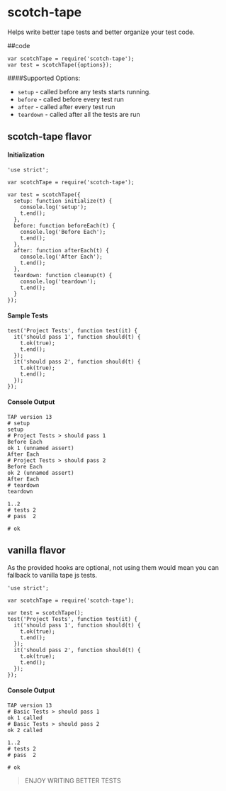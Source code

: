 # scotch-tape

Helps write better tape tests and better organize your test code. 

##code

```
var scotchTape = require('scotch-tape');
var test = scotchTape({options});
```

####Supported Options:

* `setup` - called before any tests starts running.
* `before` - called before every test run
* `after` - called after every test run
* `teardown` - called after all the tests are run

## scotch-tape flavor

#### Initialization
```
'use strict';

var scotchTape = require('scotch-tape');

var test = scotchTape({
  setup: function initialize(t) {
    console.log('setup');
    t.end();
  },
  before: function beforeEach(t) {
    console.log('Before Each');
    t.end();
  },
  after: function afterEach(t) {
    console.log('After Each');
    t.end();
  },
  teardown: function cleanup(t) {
    console.log('teardown');
    t.end();
  }
});
```
#### Sample Tests
```
test('Project Tests', function test(it) {
  it('should pass 1', function should(t) {
    t.ok(true);
    t.end();
  });
  it('should pass 2', function should(t) {
    t.ok(true);
    t.end();
  });
});
```
#### Console Output
```
TAP version 13
# setup
setup
# Project Tests > should pass 1
Before Each
ok 1 (unnamed assert)
After Each
# Project Tests > should pass 2
Before Each
ok 2 (unnamed assert)
After Each
# teardown
teardown

1..2
# tests 2
# pass  2

# ok
```

## vanilla flavor

As the provided hooks are optional, not using them would mean you can fallback to vanilla tape js tests.

```
'use strict';

var scotchTape = require('scotch-tape');

var test = scotchTape();
test('Project Tests', function test(it) {
  it('should pass 1', function should(t) {
    t.ok(true);
    t.end();
  });
  it('should pass 2', function should(t) {
    t.ok(true);
    t.end();
  });
});

```

#### Console Output
```
TAP version 13
# Basic Tests > should pass 1
ok 1 called
# Basic Tests > should pass 2
ok 2 called

1..2
# tests 2
# pass  2

# ok
```


> ENJOY WRITING BETTER TESTS
